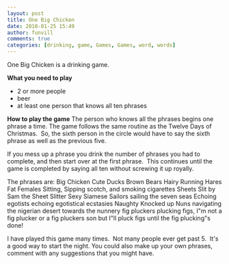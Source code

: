 ```yaml
---
layout: post
title: One Big Chicken
date: 2010-01-25 15:49
author: funvill
comments: true
categories: [drinking, game, Games, Games, word, words]
---
```

One Big Chicken is a drinking game.

<strong>What you need to play</strong>
<ul>
	<li>2 or more people</li>
	<li>beer</li>
	<li>at least one person that knows all ten phrases</li>
</ul>
<strong>How to play the game</strong>
The person who knows all the phrases begins one phrase a time.
The game follows the same routine as the Twelve Days of Christmas.  So, the sixth person in the circle would have to say the sixth phrase as well as the previous five.

If you mess up a phrase you drink the number of phrases you had to complete, and then start over at the first phrase.  This continues until the game is completed by saying all ten without screwing it up royally.

The phrases are:
Big Chicken
Cute Ducks
Brown Bears
Hairy Running Hares
Fat Females Sitting, Sipping scotch, and smoking cigarettes
Sheets Slit by Sam the Sheet Slitter
Sexy Siamese Sailors sailing the seven seas
Echoing egotists echoing egotistical ecstasies
Naughty Knocked up Nuns navigating the nigerian desert towards the nunnery
fig pluckers plucking figs, I&quot;m not a fig plucker or a fig pluckers son but I&quot;ll pluck figs until the fig plucking&quot;s done!

I have played this game many times.  Not many people ever get past 5.  It's a good way to start the night.
You could also make up your own phrases, comment with any suggestions that you might have.
